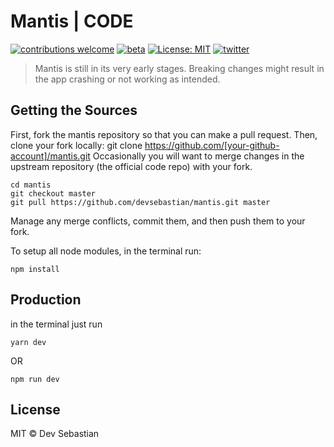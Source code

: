 # Mantis | CODE

[![contributions welcome](https://img.shields.io/badge/contributions-welcome-brightgreen.svg?style=flat)](https://github.com/devsebastian/mantis/issues) 
[![beta](https://img.shields.io/badge/production-BETA-red.svg)]()
[![License: MIT](https://img.shields.io/badge/License-MIT-yellow.svg)](https://github.com/devsebastian/mantis/blob/master/LICENSE) 
[![twitter](https://img.shields.io/badge/Twitter-@iDevSebastian-green.svg)](https://twitter.com/iDevSebastian)

> Mantis is still in its very early stages. Breaking changes might result in the app crashing or not working as intended.

## Getting the Sources
First, fork the mantis repository so that you can make a pull request. Then, clone your fork locally:
git clone https://github.com/[your-github-account]/mantis.git
Occasionally you will want to merge changes in the upstream repository (the official code repo) with your fork.

```
cd mantis
git checkout master
git pull https://github.com/devsebastian/mantis.git master
```
Manage any merge conflicts, commit them, and then push them to your fork.

To setup all node modules, in the terminal run:
```
npm install
```
 
## Production
in the terminal just run
```
yarn dev
```
OR
```
npm run dev
```
## License
MIT © Dev Sebastian
